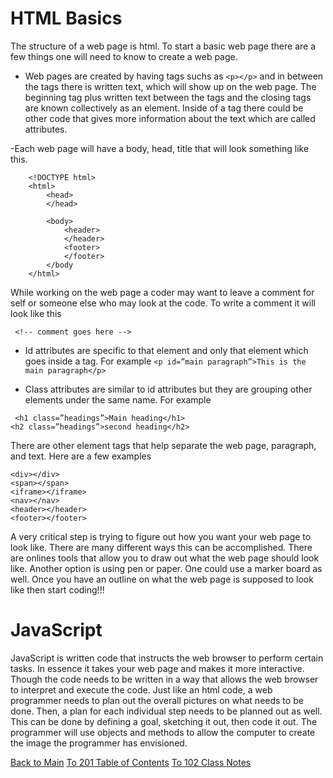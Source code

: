 # HTML Basics

The structure of a web page is html.  To start a basic web page there are a few things one will need to know to create a web page.

- Web pages are created by having tags suchs as ``` <p></p> ``` and in between the tags there is written text, which will show up on the web page. The beginning tag plus written text between the tags and the closing tags are known collectively as an element. Inside of a tag there could be other code that gives more information about the text which are called attributes.

-Each web page will have a body, head, title that will look something like this.

~~~
    <!DOCTYPE html>
    <html>
		<head>
		</head>

		<body>
			<header>
            </header>
            <footer>
            </footer>
		</body
    </html>
~~~


While working on the web page a coder may want to leave a comment for self or someone else who may look at the code. To write a comment it will look like this

```  <!-- comment goes here -->  ```

- Id attributes are specific to that element and only that element which goes inside a tag. For example ``` <p id=”main paragraph”>This is the main paragraph</p> ```

- Class attributes are similar to id attributes but they are grouping other elements under the same name. For example 

```
 <h1 class=”headings”>Main heading</h1>
<h2 class=”headings”>second heading</h2>

```

There are other element tags that help separate the web page,  paragraph, and text. Here are a few examples

```
<div></div>
<span></span>
<iframe></iframe>
<nav></nav>
<header></header>
<footer></footer>

```

A very critical step is trying to figure out how you want your web page to look like. There are many different ways this can be accomplished. There are onlines tools that allow you to draw out what the web page should look like. Another option is using pen or paper. One could use a marker board as well. Once you have an outline on what the web page is supposed to look like then start coding!!!


# JavaScript

JavaScript is written code that instructs the web browser to perform certain tasks. In essence it takes your web page and makes it more interactive. Though the code needs to be written in a way that allows the web browser to interpret and execute the code. Just like an html code, a web programmer needs to plan out the overall pictures on what needs to be done. Then, a plan for each individual step needs to be planned out as well. This can be done by defining a goal, sketching it out, then code it out. The programmer will use objects and methods to allow the computer to create the image the programmer has envisioned. 


[Back to Main](README.md)
[To 201 Table of Contents](class_201_notes.md)
[To 102 Class Notes](class_102_notes.md)